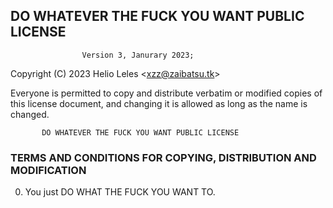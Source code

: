 ## DO WHATEVER THE FUCK YOU WANT PUBLIC LICENSE
                    Version 3, Janurary 2023;

 Copyright (C) 2023 Helio Leles <<xzz@zaibatsu.tk>>

 Everyone is permitted to copy and distribute verbatim or modified
 copies of this license document, and changing it is allowed as long
 as the name is changed.

           DO WHATEVER THE FUCK YOU WANT PUBLIC LICENSE
  ### TERMS AND CONDITIONS FOR COPYING, DISTRIBUTION AND MODIFICATION

  0. You just DO WHAT THE FUCK YOU WANT TO.
